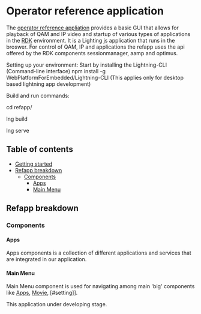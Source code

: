 # Operator reference application

The [operator reference appliation](https://github.com/LibertyGlobal/refapp) provides a basic GUI that allows for playback of QAM and IP video and startup of various types of applications in the [RDK](https://wiki.rdkcentral.com/display/RDK/RDK+Central+Wiki) environment. It is a Lighting js application that runs in the broswer. For control of QAM, IP and applications the refapp uses the api offered by the RDK components sessionmanager, aamp and optimus.

Setting up your environment:
Start by installing the Lightning-CLI (Command-line interface) npm install -g WebPlatformForEmbedded/Lightning-CLI
(This applies only for desktop based lightning app development)

Build and run commands:

cd refapp/

lng build

lng serve

## Table of contents

- [Getting started](#getting-started)
- [Refapp breakdown](#refapp-breakdown)
	- [Components](#components)
	    - [Apps](#apps)
		- [Main Menu](#main-menu)

## <a name="refapp-breakdown"></a>Refapp breakdown


### <a name="components"></a>Components

#### <a name="apps"></a>Apps
Apps components is a collection of different applications and services that are integrated in our application.

#### <a name="main-menu"></a>Main Menu
Main Menu component is used for navigating among main 'big' components  like [Apps](#apps), [Movie](#ondemand), [#setting]].

This application under developing stage. 

